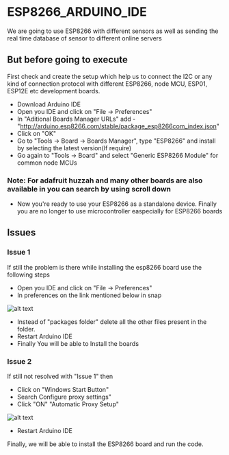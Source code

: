 # ESP8266_ARDUINO_IDE
We are going to use ESP8266 with different sensors as well as sending the real time database of sensor to different online servers

## But before going to execute 

First check and create the setup which help us to connect the I2C or any kind of connection protocol with different ESP8266, node MCU, ESP01, ESP12E etc development boards.

  - Download Arduino IDE
  - Open you IDE and click on "File -> Preferences"
  - In  "Aditional Boards Manager URLs" add - "http://arduino.esp8266.com/stable/package_esp8266com_index.json"
  - Click on "OK"
  - Go to "Tools -> Board -> Boards Manager", type "ESP8266" and install by selecting the latest version(If require)
  - Go again to "Tools -> Board" and select "Generic ESP8266 Module" for common node MCUs
  
  ### Note: For adafruit huzzah and many other boards are also available in you can search by using scroll down
  
  - Now  you're ready to use your ESP8266 as a standalone device. Finally you are no longer to use microcontroller easpecially for ESP8266 boards 
  
  ## Issues 
  
  ### Issue 1
  If still the problem is there while installing the esp8266 board use the following steps 
  
 - Open you IDE and click on "File -> Preferences"
 - In preferences on the link mentioned below in snap
 
 ![alt text](https://github.com/varul29/ESP8266/blob/master/ESP8266_Snaps/Issue.PNG)
 
 - Instead of "packages folder" delete all the other files present in the folder.
 - Restart Arduino IDE
 - Finally You will be able to Install the boards
 
 ### Issue 2 
 
 If still not resolved with "Issue 1" then
 
 - Click on "Windows Start Button"
 - Search Configure proxy settings"
 - Click "ON" "Automatic Proxy Setup"
 
  ![alt text](https://github.com/varul29/ESP8266/blob/master/ESP8266_Snaps/Issue%202.PNG)
 
 - Restart Arduino IDE
 
  Finally, we will be able to install the ESP8266 board and run the code.
